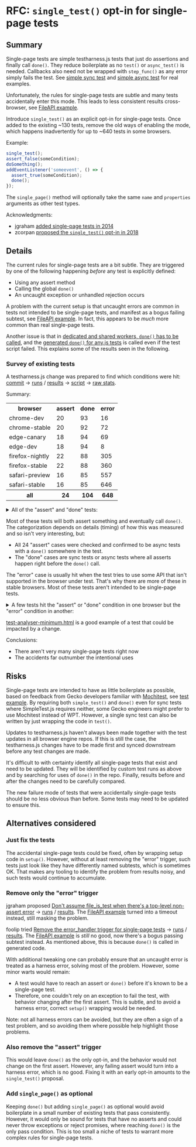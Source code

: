 # RFC: `single_test()` opt-in for single-page tests

## Summary

Single-page tests are simple testharness.js tests that just do assertions and finally call `done()`. They reduce boilerplate as no `test()` or `async_test()` is needed. Callbacks also need not be wrapped with `step_func()` as any error simply fails the test. See [simple sync test](https://github.com/web-platform-tests/wpt/blob/ded00e006a083cacc108e8a1e92963fe7b15de4e/mediacapture-streams/MediaDevices-SecureContext.html) and [simple async test](https://github.com/web-platform-tests/wpt/blob/87d9cd16b9b4992649dc2ea1ecb3261f163e9184/html/webappapis/timers/negative-setinterval.html) for real examples.

Unfortunately, the rules for single-page tests are subtle and many tests accidentally enter this mode. This leads to less consistent results cross-browser, see [FileAPI example](https://wpt.fyi/results/FileAPI/url/url-format.any.worker.html?run_id=312160003&run_id=306970005&run_id=321820002&run_id=319900004).

Introduce `single_test()` as an explicit opt-in for single-page tests. Once added to the existing ~130 tests, remove the old ways of enabling the mode, which happens inadvertently for up to ~640 tests in some browsers.

Example:
```js
single_test();
assert_false(someCondition);
doSomething();
addEventListener('someevent', () => {
  assert_true(someCondition);
  done();
});
```

The `single_page()` method will optionally take the same `name` and `properties` arguments as other test types.

Acknowledgments:
- jgraham [added single-page tests in 2014](https://github.com/w3c/testharness.js/pull/67)
- zcorpan [proposed the `single_test()` opt-in in 2018](https://github.com/web-platform-tests/wpt/pull/11364)

## Details

The current rules for single-page tests are a bit subtle. They are triggered by one of the following happening _before_ any test is explicitly defined:
- Using any assert method
- Calling the global `done()`
- An uncaught exception or unhandled rejection occurs

A problem with the current setup is that uncaught errors are common in tests not intended to be single-page tests, and manifest as a bogus failing subtest, see [FileAPI example](https://wpt.fyi/results/FileAPI/url/url-format.any.worker.html?run_id=312160003&run_id=306970005&run_id=321820002&run_id=319900004). In fact, this appears to be *much* more common than real single-page tests.

Another issue is that in [dedicated and shared workers, `done()` has to be called](https://web-platform-tests.org/writing-tests/testharness-api.html#determining-when-all-tests-are-complete), and the [generated `done()` for any.js tests](https://github.com/web-platform-tests/wpt/blob/b683b48465900b5585bf08ee4b6c25b219944333/tools/serve/serve.py#L292-L304) is called even if the test script failed. This explains some of the results seen in the following.

### Survey of existing tests

A testharness.js change was prepared to find which conditions were hit: [commit](https://github.com/web-platform-tests/wpt/commit/76dec5fd7efc0d681bea894aa39dbbd5eaff084b) &rarr; [runs](https://wpt.fyi/runs?sha=76dec5fd7efc0d681bea894aa39dbbd5eaff084b&max-count=10) / [results](https://wpt.fyi/results/?run_id=310440006&run_id=297430002&run_id=287730001&run_id=297450002&run_id=314200005&run_id=306940004&run_id=312100003&run_id=314200002) &rarr; [script](https://gist.github.com/foolip/b630c0432ed1a35f0758dd9d01b1fb1b) &rarr; [raw stats](https://gist.github.com/foolip/7fa72c00a3d355710ee58a6521682db6).

Summary:

<table>
  <tr>
    <th>browser
    <th>assert
    <th>done
    <th>error
  <tr>
    <td>chrome-dev
    <td>20
    <td>93
    <td>16
  <tr>
    <td>chrome-stable
    <td>20
    <td>92
    <td>72
  <tr>
    <td>edge-canary
    <td>18
    <td>94
    <td>69
  <tr>
    <td>edge-dev
    <td>18
    <td>94
    <td>8
  <tr>
    <td>firefox-nightly
    <td>22
    <td>88
    <td>305
  <tr>
    <td>firefox-stable
    <td>22
    <td>88
    <td>360
  <tr>
    <td>safari-preview
    <td>16
    <td>85
    <td>557
  <tr>
    <td>safari-stable
    <td>16
    <td>85
    <td>646
  <tr>
    <th>all
    <th>24
    <th>104
    <th>648
</table>

<details>
<summary>All of the "assert" and "done" tests:</summary>

```
assert /html/semantics/document-metadata/the-meta-element/pragma-directives/attr-meta-http-equiv-refresh/allow-scripts-flag-changing-1.html
assert /html/semantics/document-metadata/the-meta-element/pragma-directives/attr-meta-http-equiv-refresh/allow-scripts-flag-changing-2.html
assert /html/semantics/document-metadata/the-meta-element/pragma-directives/attr-meta-http-equiv-refresh/not-in-shadow-tree.html
assert /html/semantics/embedded-content/media-elements/ready-states/autoplay-with-slow-text-tracks.html
assert /html/semantics/embedded-content/the-iframe-element/srcdoc_change_hash.html
assert /html/semantics/embedded-content/the-img-element/update-src-complete.html
assert /html/webappapis/timers/negative-settimeout.html
assert /navigation-timing/nav2_test_navigation_type_backforward.html
assert /preload/download-resources.html
assert /preload/link-header-on-subresource.html
assert /preload/link-header-preload.html
assert /preload/link-header-preload-imagesrcset.html
assert /preload/link-header-preload-nonce.html
assert /preload/onerror-event.html
assert /preload/onload-event.html
assert /preload/preload-csp.sub.html
assert /preload/preload-default-csp.sub.html
assert /preload/preload-with-type.html
assert /preload/single-download-late-used-preload.html
assert /webaudio/the-audio-api/the-analysernode-interface/test-analyser-minimum.html
assert /webaudio/the-audio-api/the-analysernode-interface/test-analyser-output.html
assert /webaudio/the-audio-api/the-analysernode-interface/test-analyser-scale.html
assert /workers/constructors/SharedWorker/URLMismatchError.htm
assert /workers/shared-worker-name-via-options.html
done /content-security-policy/script-src/scripthash-default-src.sub.html
done /content-security-policy/style-src/stylehash-default-src.sub.html
done /css/css-lists/nested-list-with-list-style-type-none.html
done /css/css-shapes/shape-outside/shape-image/gradients/shape-outside-radial-gradient-001.html
done /css/css-shapes/shape-outside/shape-image/gradients/shape-outside-radial-gradient-002.html
done /css/css-shapes/shape-outside/shape-image/gradients/shape-outside-radial-gradient-003.html
done /css/css-shapes/shape-outside/shape-image/gradients/shape-outside-radial-gradient-004.html
done /css/css-shapes/spec-examples/shape-outside-010.html
done /css/css-shapes/spec-examples/shape-outside-011.html
done /css/css-shapes/spec-examples/shape-outside-012.html
done /css/css-shapes/spec-examples/shape-outside-013.html
done /css/css-shapes/spec-examples/shape-outside-014.html
done /css/css-shapes/spec-examples/shape-outside-015.html
done /css/css-shapes/spec-examples/shape-outside-016.html
done /css/css-shapes/spec-examples/shape-outside-017.html
done /css/css-shapes/spec-examples/shape-outside-018.html
done /css/css-shapes/spec-examples/shape-outside-019.html
done /custom-elements/parser/parser-fallsback-to-unknown-element.html
done /dom/nodes/Element-getElementsByTagName-change-document-HTMLNess.html
done /fetch/content-length/content-length.html
done /fetch/corb/script-js-mislabeled-as-html-nosniff.sub.html
done /fetch/corb/script-js-mislabeled-as-html.sub.html
done /fetch/corb/script-resource-with-nonsniffable-types.tentative.sub.html
done /fetch/corb/style-css-mislabeled-as-html-nosniff.sub.html
done /fetch/corb/style-css-mislabeled-as-html.sub.html
done /fetch/corb/style-css-with-json-parser-breaker.sub.html
done /fetch/corb/style-html-correctly-labeled.sub.html
done /fetch/images/canvas-remote-read-remote-image-redirect.html
done /FileAPI/url/multi-global-origin-serialization.sub.html
done /html/browsers/browsing-the-web/navigating-across-documents/source/navigate-child-function-parent.html
done /html/browsers/browsing-the-web/navigating-across-documents/source/navigate-child-src-about-blank.html
done /html/rendering/non-replaced-elements/flow-content-0/dialog-display.html
done /html/rendering/non-replaced-elements/margin-collapsing-quirks/multicol-quirks-mode.html
done /html/rendering/non-replaced-elements/margin-collapsing-quirks/multicol-standards-mode.html
done /html/rendering/non-replaced-elements/tables/table-vspace-hspace.html
done /html/rendering/non-replaced-elements/tables/table-vspace-hspace-s.html
done /html/rendering/non-replaced-elements/the-page/iframe-marginwidth-marginheight.html
done /html/semantics/document-metadata/the-meta-element/pragma-directives/attr-meta-http-equiv-refresh/allow-scripts-flag-changing-1.html
done /html/semantics/document-metadata/the-meta-element/pragma-directives/attr-meta-http-equiv-refresh/allow-scripts-flag-changing-2.html
done /html/semantics/document-metadata/the-meta-element/pragma-directives/attr-meta-http-equiv-refresh/dynamic-append.html
done /html/semantics/document-metadata/the-meta-element/pragma-directives/attr-meta-http-equiv-refresh/remove-from-document.html
done /html/semantics/embedded-content/the-iframe-element/move_iframe_in_dom_01.html
done /html/semantics/embedded-content/the-iframe-element/move_iframe_in_dom_02.html
done /html/semantics/embedded-content/the-iframe-element/move_iframe_in_dom_03.html
done /html/semantics/embedded-content/the-iframe-element/move_iframe_in_dom_04.html
done /html/semantics/embedded-content/the-img-element/data-url.html
done /html/semantics/embedded-content/the-img-element/srcset/avoid-reload-on-resize.html
done /html/semantics/embedded-content/the-img-element/update-src-complete.html
done /html/semantics/forms/autofocus/not-on-first-task.html
done /html/semantics/scripting-1/the-script-element/module/charset-02.html
done /html/semantics/scripting-1/the-script-element/module/error-and-slow-dependency.html
done /html/webappapis/scripting/processing-model-2/window-onerror-parse-error.html
done /html/webappapis/scripting/processing-model-2/window-onerror-runtime-error.html
done /html/webappapis/scripting/processing-model-2/window-onerror-runtime-error-throw.html
done /html/webappapis/timers/negative-setinterval.html
done /html/webappapis/timers/type-long-setinterval.html
done /html/webappapis/timers/type-long-settimeout.html
done /import-maps/imported/parsing-addresses.tentative.html
done /import-maps/imported/parsing-schema.tentative.html
done /import-maps/imported/parsing-scope-keys.tentative.html
done /import-maps/imported/parsing-specifier-keys.tentative.html
done /import-maps/imported/resolving-builtins.tentative.html
done /import-maps/imported/resolving-not-yet-implemented.tentative.html
done /import-maps/imported/resolving-scopes.tentative.html
done /import-maps/imported/resolving.tentative.html
done /infrastructure/browsers/firefox/prefs.html
done /infrastructure/testdriver/file_upload.sub.html
done /mediacapture-streams/MediaDevices-SecureContext.html
done /navigation-timing/nav2_test_document_open.html
done /navigation-timing/nav2_test_document_replaced.html
done /navigation-timing/nav2_test_navigate_within_document.html
done /navigation-timing/nav2_test_navigation_type_reload.html
done /navigation-timing/nav2_test_redirect_chain_xserver_partial_opt_in.html
done /navigation-timing/nav2_test_redirect_server.html
done /navigation-timing/nav2_test_redirect_xserver.html
done /server-timing/navigation_timing_idl.https.html
done /server-timing/resource_timing_idl.https.html
done /webaudio/the-audio-api/the-analysernode-interface/test-analyser-scale.html
done /WebCryptoAPI/derive_bits_keys/ecdh_bits.https.any.worker.html
done /WebCryptoAPI/derive_bits_keys/ecdh_keys.https.any.worker.html
done /WebCryptoAPI/derive_bits_keys/hkdf.https.any.worker.html?1001-2000
done /WebCryptoAPI/derive_bits_keys/hkdf.https.any.worker.html?1-1000
done /WebCryptoAPI/derive_bits_keys/hkdf.https.any.worker.html?2001-3000
done /WebCryptoAPI/derive_bits_keys/hkdf.https.any.worker.html?3001-last
done /WebCryptoAPI/derive_bits_keys/pbkdf2.https.any.worker.html?1001-2000
done /WebCryptoAPI/derive_bits_keys/pbkdf2.https.any.worker.html?1-1000
done /WebCryptoAPI/derive_bits_keys/pbkdf2.https.any.worker.html?2001-3000
done /WebCryptoAPI/derive_bits_keys/pbkdf2.https.any.worker.html?3001-4000
done /WebCryptoAPI/derive_bits_keys/pbkdf2.https.any.worker.html?4001-5000
done /WebCryptoAPI/derive_bits_keys/pbkdf2.https.any.worker.html?5001-6000
done /WebCryptoAPI/derive_bits_keys/pbkdf2.https.any.worker.html?6001-7000
done /WebCryptoAPI/derive_bits_keys/pbkdf2.https.any.worker.html?7001-8000
done /WebCryptoAPI/derive_bits_keys/pbkdf2.https.any.worker.html?8001-last
done /webmessaging/without-ports/020.html
done /webmessaging/without-ports/021.html
done /webmessaging/with-ports/020.html
done /webmessaging/with-ports/021.html
done /workers/constructors/SharedWorker/URLMismatchError.htm
done /workers/interfaces/WorkerGlobalScope/close/incoming-message.html
done /workers/interfaces/WorkerGlobalScope/close/setInterval.html
done /workers/interfaces/WorkerGlobalScope/close/setTimeout.html
done /workers/semantics/multiple-workers/004.html
done /workers/semantics/navigation/001.html
done /workers/shared-worker-name-via-options.html
```
</details>

Most of these tests will both assert something and eventually call `done()`. The categorization depends on details (timing) of how this was measured and so isn't very interesting, but:
- All 24 "assert" cases were checked and confirmed to be async tests with a `done()` somewhere in the test.
- The "done" cases are sync tests or async tests where all asserts happen right before the `done()` call.

The "error" case is usually hit when the test tries to use some API that isn't supported in the browser under test. That's why there are more of these in stable browsers. Most of these tests aren't intended to be single-page tests.

<details>
<summary>A few tests hit the "assert" or "done" condition in one browser but the "error" condition in another:</summary>

- [/css/css-shapes/spec-examples/shape-outside-018.html](https://wpt.fyi/results/css/css-shapes/spec-examples/shape-outside-018.html?run_id=310440006&run_id=297430002&run_id=287730001&run_id=297450002&run_id=314200005&run_id=306940004&run_id=312100003&run_id=314200002) ([master](https://wpt.fyi/results/css/css-shapes/spec-examples/shape-outside-018.html?run_id=297370001&run_id=319840011&run_id=314120012&run_id=306900006&run_id=291680008&run_id=287670008&run_id=275610007&run_id=319850011))
- [/navigation-timing/nav2_test_document_open.html](https://wpt.fyi/results/navigation-timing/nav2_test_document_open.html?run_id=310440006&run_id=297430002&run_id=287730001&run_id=297450002&run_id=314200005&run_id=306940004&run_id=312100003&run_id=314200002) ([master](https://wpt.fyi/results/navigation-timing/nav2_test_document_open.html?run_id=297370001&run_id=319840011&run_id=314120012&run_id=306900006&run_id=291680008&run_id=287670008&run_id=275610007&run_id=319850011))
- [/navigation-timing/nav2_test_navigate_within_document.html](https://wpt.fyi/results/navigation-timing/nav2_test_navigate_within_document.html?run_id=310440006&run_id=297430002&run_id=287730001&run_id=297450002&run_id=314200005&run_id=306940004&run_id=312100003&run_id=314200002) ([master](https://wpt.fyi/results/navigation-timing/nav2_test_navigate_within_document.html?run_id=297370001&run_id=319840011&run_id=314120012&run_id=306900006&run_id=291680008&run_id=287670008&run_id=275610007&run_id=319850011))
- [/navigation-timing/nav2_test_navigation_type_backforward.html](https://wpt.fyi/results/navigation-timing/nav2_test_navigation_type_backforward.html?run_id=310440006&run_id=297430002&run_id=287730001&run_id=297450002&run_id=314200005&run_id=306940004&run_id=312100003&run_id=314200002) ([master](https://wpt.fyi/results/navigation-timing/nav2_test_navigation_type_backforward.html?run_id=297370001&run_id=319840011&run_id=314120012&run_id=306900006&run_id=291680008&run_id=287670008&run_id=275610007&run_id=319850011))
- [/navigation-timing/nav2_test_navigation_type_reload.html](https://wpt.fyi/results/navigation-timing/nav2_test_navigation_type_reload.html?run_id=310440006&run_id=297430002&run_id=287730001&run_id=297450002&run_id=314200005&run_id=306940004&run_id=312100003&run_id=314200002) ([master](https://wpt.fyi/results/navigation-timing/nav2_test_navigation_type_reload.html?run_id=297370001&run_id=319840011&run_id=314120012&run_id=306900006&run_id=291680008&run_id=287670008&run_id=275610007&run_id=319850011))
- [/navigation-timing/nav2_test_redirect_chain_xserver_partial_opt_in.html](https://wpt.fyi/results/navigation-timing/nav2_test_redirect_chain_xserver_partial_opt_in.html?run_id=310440006&run_id=297430002&run_id=287730001&run_id=297450002&run_id=314200005&run_id=306940004&run_id=312100003&run_id=314200002) ([master](https://wpt.fyi/results/navigation-timing/nav2_test_redirect_chain_xserver_partial_opt_in.html?run_id=297370001&run_id=319840011&run_id=314120012&run_id=306900006&run_id=291680008&run_id=287670008&run_id=275610007&run_id=319850011))
- [/navigation-timing/nav2_test_redirect_server.html](https://wpt.fyi/results/navigation-timing/nav2_test_redirect_server.html?run_id=310440006&run_id=297430002&run_id=287730001&run_id=297450002&run_id=314200005&run_id=306940004&run_id=312100003&run_id=314200002) ([master](https://wpt.fyi/results/navigation-timing/nav2_test_redirect_server.html?run_id=297370001&run_id=319840011&run_id=314120012&run_id=306900006&run_id=291680008&run_id=287670008&run_id=275610007&run_id=319850011))
- [/navigation-timing/nav2_test_redirect_xserver.html](https://wpt.fyi/results/navigation-timing/nav2_test_redirect_xserver.html?run_id=310440006&run_id=297430002&run_id=287730001&run_id=297450002&run_id=314200005&run_id=306940004&run_id=312100003&run_id=314200002) ([master](https://wpt.fyi/results/navigation-timing/nav2_test_redirect_xserver.html?run_id=297370001&run_id=319840011&run_id=314120012&run_id=306900006&run_id=291680008&run_id=287670008&run_id=275610007&run_id=319850011))
- [/server-timing/navigation_timing_idl.https.html](https://wpt.fyi/results/server-timing/navigation_timing_idl.https.html?run_id=310440006&run_id=297430002&run_id=287730001&run_id=297450002&run_id=314200005&run_id=306940004&run_id=312100003&run_id=314200002) ([master](https://wpt.fyi/results/server-timing/navigation_timing_idl.https.html?run_id=297370001&run_id=319840011&run_id=314120012&run_id=306900006&run_id=291680008&run_id=287670008&run_id=275610007&run_id=319850011))
- [/webaudio/the-audio-api/the-analysernode-interface/test-analyser-minimum.html](https://wpt.fyi/results/webaudio/the-audio-api/the-analysernode-interface/test-analyser-minimum.html?run_id=310440006&run_id=297430002&run_id=287730001&run_id=297450002&run_id=314200005&run_id=306940004&run_id=312100003&run_id=314200002) ([master](https://wpt.fyi/results/webaudio/the-audio-api/the-analysernode-interface/test-analyser-minimum.html?run_id=297370001&run_id=319840011&run_id=314120012&run_id=306900006&run_id=291680008&run_id=287670008&run_id=275610007&run_id=319850011))
- [/webaudio/the-audio-api/the-analysernode-interface/test-analyser-output.html](https://wpt.fyi/results/webaudio/the-audio-api/the-analysernode-interface/test-analyser-output.html?run_id=310440006&run_id=297430002&run_id=287730001&run_id=297450002&run_id=314200005&run_id=306940004&run_id=312100003&run_id=314200002) ([master](https://wpt.fyi/results/webaudio/the-audio-api/the-analysernode-interface/test-analyser-output.html?run_id=297370001&run_id=319840011&run_id=314120012&run_id=306900006&run_id=291680008&run_id=287670008&run_id=275610007&run_id=319850011))
- [/webaudio/the-audio-api/the-analysernode-interface/test-analyser-scale.html](https://wpt.fyi/results/webaudio/the-audio-api/the-analysernode-interface/test-analyser-scale.html?run_id=310440006&run_id=297430002&run_id=287730001&run_id=297450002&run_id=314200005&run_id=306940004&run_id=312100003&run_id=314200002) ([master](https://wpt.fyi/results/webaudio/the-audio-api/the-analysernode-interface/test-analyser-scale.html?run_id=297370001&run_id=319840011&run_id=314120012&run_id=306900006&run_id=291680008&run_id=287670008&run_id=275610007&run_id=319850011))
- [/WebCryptoAPI/derive_bits_keys/ecdh_bits.https.any.worker.html](https://wpt.fyi/results/WebCryptoAPI/derive_bits_keys/ecdh_bits.https.any.worker.html?run_id=310440006&run_id=297430002&run_id=287730001&run_id=297450002&run_id=314200005&run_id=306940004&run_id=312100003&run_id=314200002) ([master](https://wpt.fyi/results/WebCryptoAPI/derive_bits_keys/ecdh_bits.https.any.worker.html?run_id=297370001&run_id=319840011&run_id=314120012&run_id=306900006&run_id=291680008&run_id=287670008&run_id=275610007&run_id=319850011))
- [/WebCryptoAPI/derive_bits_keys/ecdh_keys.https.any.worker.html](https://wpt.fyi/results/WebCryptoAPI/derive_bits_keys/ecdh_keys.https.any.worker.html?run_id=310440006&run_id=297430002&run_id=287730001&run_id=297450002&run_id=314200005&run_id=306940004&run_id=312100003&run_id=314200002) ([master](https://wpt.fyi/results/WebCryptoAPI/derive_bits_keys/ecdh_keys.https.any.worker.html?run_id=297370001&run_id=319840011&run_id=314120012&run_id=306900006&run_id=291680008&run_id=287670008&run_id=275610007&run_id=319850011))
- [/workers/constructors/SharedWorker/URLMismatchError.htm](https://wpt.fyi/results/workers/constructors/SharedWorker/URLMismatchError.htm?run_id=310440006&run_id=297430002&run_id=287730001&run_id=297450002&run_id=314200005&run_id=306940004&run_id=312100003&run_id=314200002) ([master](https://wpt.fyi/results/workers/constructors/SharedWorker/URLMismatchError.htm?run_id=297370001&run_id=319840011&run_id=314120012&run_id=306900006&run_id=291680008&run_id=287670008&run_id=275610007&run_id=319850011))
- [/workers/semantics/multiple-workers/004.html](https://wpt.fyi/results/workers/semantics/multiple-workers/004.html?run_id=310440006&run_id=297430002&run_id=287730001&run_id=297450002&run_id=314200005&run_id=306940004&run_id=312100003&run_id=314200002) ([master](https://wpt.fyi/results/workers/semantics/multiple-workers/004.html?run_id=297370001&run_id=319840011&run_id=314120012&run_id=306900006&run_id=291680008&run_id=287670008&run_id=275610007&run_id=319850011))
- [/workers/shared-worker-name-via-options.html](https://wpt.fyi/results/workers/shared-worker-name-via-options.html?run_id=310440006&run_id=297430002&run_id=287730001&run_id=297450002&run_id=314200005&run_id=306940004&run_id=312100003&run_id=314200002) ([master](https://wpt.fyi/results/workers/shared-worker-name-via-options.html?run_id=297370001&run_id=319840011&run_id=314120012&run_id=306900006&run_id=291680008&run_id=287670008&run_id=275610007&run_id=319850011))
</details>

[test-analyser-minimum.html](https://wpt.fyi/results/webaudio/the-audio-api/the-analysernode-interface/test-analyser-minimum.html?run_id=297370001&run_id=319840011&run_id=314120012&run_id=306900006&run_id=291680008&run_id=287670008&run_id=275610007&run_id=319850011) is a good example of a test that could be impacted by a change.

Conclusions:
- There aren't very many single-page tests right now
- The accidents far outnumber the intentional uses

## Risks

Single-page tests are intended to have as little boilerplate as possible, based on feedback from Gecko developers familiar with [Mochitest](https://developer.mozilla.org/en-US/docs/Mozilla/Projects/Mochitest), see [test example](https://github.com/mozilla/gecko-dev/blob/01c6764830acaabafeec509f5512f8ef564d6964/dom/tests/mochitest/bugs/test_protochains.html). By requiring both `simple_test()` and `done()` even for sync tests where SimpleTest.js requires neither, some Gecko engineers might prefer to use Mochitest instead of WPT. However, a single sync test can also be written by just wrapping the code in `test()`. 

Updates to testharness.js haven't always been made together with the test updates in all browser engine repos. If this is still the case, the testharness.js changes have to be made first and synced downstream before any test changes are made.

It's difficult to with certainty identify all single-page tests that exist and need to be updated. They will be identified by custom test runs as above and by searching for uses of `done()` in the repo. Finally, results before and after the changes need to be carefully compared.

The new failure mode of tests that were accidentally single-page tests should be no less obvious than before. Some tests may need to be updated to ensure this.

## Alternatives considered

### Just fix the tests

The accidental single-page tests could be fixed, often by wrapping setup code in `setup()`. However, without at least removing the "error" trigger, such tests just look like they have differently named subtests, which is sometimes OK. That makes any tooling to identify the problem from results noisy, and such tests would continue to accumulate.

### Remove only the "error" trigger

jgraham proposed [Don't assume file_is_test when there's a top-level non-assert error](https://github.com/web-platform-tests/wpt/pull/11024) &rarr; [runs](https://wpt.fyi/runs?sha=6137405db45618d2304e645bb26893490bb20a84&max-count=10) / [results](https://wpt.fyi/results/?run_id=318150001&run_id=303190007&run_id=318140006). The [FileAPI example](https://wpt.fyi/results/FileAPI/url/url-format.any.worker.html?run_id=318150001&run_id=303190007&run_id=318140006) turned into a timeout instead, still masking the problem.

foolip tried [Remove the error_handler trigger for single-page tests](https://github.com/web-platform-tests/wpt/commit/9cfe47650fd86a039effe162ab9ea039d329dbb3) &rarr; [runs](https://wpt.fyi/runs?sha=9cfe47650fd86a039effe162ab9ea039d329dbb3&max-count=10) / [results](https://wpt.fyi/results/?run_id=319960008&run_id=316100006&run_id=318120011). The [FileAPI example](https://wpt.fyi/results/FileAPI/url/url-format.any.worker.html?run_id=319960008&run_id=316100006&run_id=318120011) is _still_ no good, now there's a bogus passing subtest instead. As mentioned above, this is because `done()` is called in generated code.

With additional tweaking one can probably ensure that an uncaught error is treated as a harness error, solving most of the problem. However, some minor warts would remain:
- A test would have to reach an assert or `done()` before it's known to be a single-page test.
- Therefore, one couldn't rely on an exception to fail the test, with behavior changing after the first assert. This is subtle, and to avoid a harness error, correct `setup()` wrapping would be needed.

Note: not all harness errors can be avoided, but they are often a sign of a test problem, and so avoiding them where possible help highlight those problems.

### Also remove the "assert" trigger

This would leave `done()` as the only opt-in, and the behavior would not change on the first assert. However, any failing assert would turn into a harness error, which is no good. Fixing it with an early opt-in amounts to the `single_test()` proposal.

### Add `single_page()` as optional

Keeping `done()` but adding `single_page()` as optional would avoid boilerplate in a small number of existing tests that pass consistently. However, it would only be sound for tests that have no asserts and could never throw exceptions or reject promises, where reaching `done()` is the only pass condition. This is too small a niche of tests to warrant more complex rules for single-page tests.
